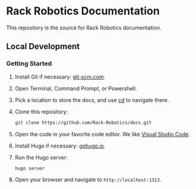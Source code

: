 # Rack Robotics Documentation 

This repository is the source for Rack Robotics documentation.

## Local Development 

### Getting Started

1. Install Git if necessary: [git-scm.com](https://git-scm.com/book/en/v2/Getting-Started-Installing-Git).
2. Open Terminal, Command Prompt, or Powershell.
3. Pick a location to store the docs, and use [cd](https://linuxhint.com/cd-command-in-terminal/) to navigate there.

4. Clone this repository:

   ```bash
   git clone https://github.com/Rack-Robotics/docs.git
   ```

5. Open the code in your favorite code editor. We like [Visual Studio Code](https://code.visualstudio.com/).

6. Install Hugo if necessary: [gohugo.io](https://gohugo.io/getting-started/installing/).

7. Run the Hugo server:

   ```bash
   hugo server
   ```

8. Open your browser and navigate to `http://localhost:1313`.